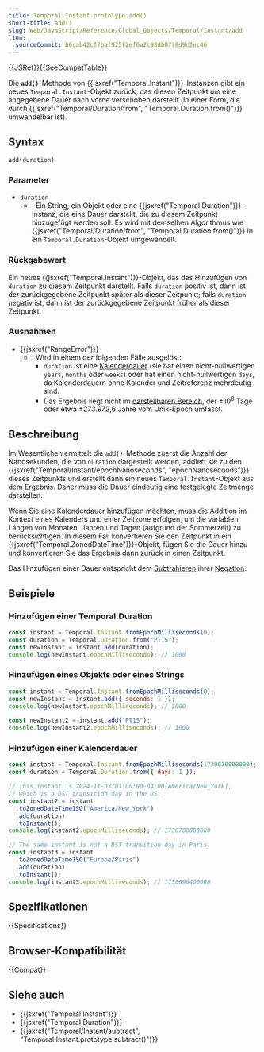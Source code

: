 ```yaml
---
title: Temporal.Instant.prototype.add()
short-title: add()
slug: Web/JavaScript/Reference/Global_Objects/Temporal/Instant/add
l10n:
  sourceCommit: b6cab42cf7baf925f2ef6a2c98db0778d9c2ec46
---
```


{{JSRef}}{{SeeCompatTable}}

Die **`add()`**-Methode von {{jsxref("Temporal.Instant")}}-Instanzen gibt ein neues `Temporal.Instant`-Objekt zurück, das diesen Zeitpunkt um eine angegebene Dauer nach vorne verschoben darstellt (in einer Form, die durch {{jsxref("Temporal/Duration/from", "Temporal.Duration.from()")}} umwandelbar ist).

## Syntax

```js-nolint
add(duration)
```

### Parameter

- `duration`
  - : Ein String, ein Objekt oder eine {{jsxref("Temporal.Duration")}}-Instanz, die eine Dauer darstellt, die zu diesem Zeitpunkt hinzugefügt werden soll. Es wird mit demselben Algorithmus wie {{jsxref("Temporal/Duration/from", "Temporal.Duration.from()")}} in ein `Temporal.Duration`-Objekt umgewandelt.

### Rückgabewert

Ein neues {{jsxref("Temporal.Instant")}}-Objekt, das das Hinzufügen von `duration` zu diesem Zeitpunkt darstellt. Falls `duration` positiv ist, dann ist der zurückgegebene Zeitpunkt später als dieser Zeitpunkt; falls `duration` negativ ist, dann ist der zurückgegebene Zeitpunkt früher als dieser Zeitpunkt.

### Ausnahmen

- {{jsxref("RangeError")}}
  - : Wird in einem der folgenden Fälle ausgelöst:
    - `duration` ist eine [Kalenderdauer](/de/docs/Web/JavaScript/Reference/Global_Objects/Temporal/Duration#calendar_durations) (sie hat einen nicht-nullwertigen `years`, `months` oder `weeks`) oder hat einen nicht-nullwertigen `days`, da Kalenderdauern ohne Kalender und Zeitreferenz mehrdeutig sind.
    - Das Ergebnis liegt nicht im [darstellbaren Bereich](/de/docs/Web/JavaScript/Reference/Global_Objects/Temporal#representable_dates), der ±10<sup>8</sup> Tage oder etwa ±273.972,6 Jahre vom Unix-Epoch umfasst.

## Beschreibung

Im Wesentlichen ermittelt die `add()`-Methode zuerst die Anzahl der Nanosekunden, die von `duration` dargestellt werden, addiert sie zu den {{jsxref("Temporal/Instant/epochNanoseconds", "epochNanoseconds")}} dieses Zeitpunkts und erstellt dann ein neues `Temporal.Instant`-Objekt aus dem Ergebnis. Daher muss die Dauer eindeutig eine festgelegte Zeitmenge darstellen.

Wenn Sie eine Kalenderdauer hinzufügen möchten, muss die Addition im Kontext eines Kalenders und einer Zeitzone erfolgen, um die variablen Längen von Monaten, Jahren und Tagen (aufgrund der Sommerzeit) zu berücksichtigen. In diesem Fall konvertieren Sie den Zeitpunkt in ein {{jsxref("Temporal.ZonedDateTime")}}-Objekt, fügen Sie die Dauer hinzu und konvertieren Sie das Ergebnis dann zurück in einen Zeitpunkt.

Das Hinzufügen einer Dauer entspricht dem [Subtrahieren](/de/docs/Web/JavaScript/Reference/Global_Objects/Temporal/Instant/subtract) ihrer [Negation](/de/docs/Web/JavaScript/Reference/Global_Objects/Temporal/Duration/negated).

## Beispiele

### Hinzufügen einer Temporal.Duration

```js
const instant = Temporal.Instant.fromEpochMilliseconds(0);
const duration = Temporal.Duration.from("PT1S");
const newInstant = instant.add(duration);
console.log(newInstant.epochMilliseconds); // 1000
```

### Hinzufügen eines Objekts oder eines Strings

```js
const instant = Temporal.Instant.fromEpochMilliseconds(0);
const newInstant = instant.add({ seconds: 1 });
console.log(newInstant.epochMilliseconds); // 1000

const newInstant2 = instant.add("PT1S");
console.log(newInstant2.epochMilliseconds); // 1000
```

### Hinzufügen einer Kalenderdauer

```js
const instant = Temporal.Instant.fromEpochMilliseconds(1730610000000);
const duration = Temporal.Duration.from({ days: 1 });

// This instant is 2024-11-03T01:00:00-04:00[America/New_York],
// which is a DST transition day in the US.
const instant2 = instant
  .toZonedDateTimeISO("America/New_York")
  .add(duration)
  .toInstant();
console.log(instant2.epochMilliseconds); // 1730700000000

// The same instant is not a DST transition day in Paris.
const instant3 = instant
  .toZonedDateTimeISO("Europe/Paris")
  .add(duration)
  .toInstant();
console.log(instant3.epochMilliseconds); // 1730696400000
```

## Spezifikationen

{{Specifications}}

## Browser-Kompatibilität

{{Compat}}

## Siehe auch

- {{jsxref("Temporal.Instant")}}
- {{jsxref("Temporal.Duration")}}
- {{jsxref("Temporal/Instant/subtract", "Temporal.Instant.prototype.subtract()")}}
